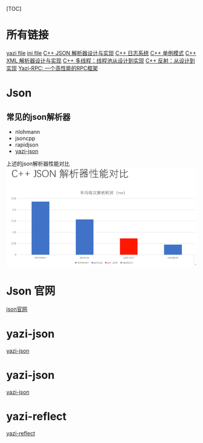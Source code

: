 [TOC]

# 所有链接
[yazi file](https://hkrb7870j3.feishu.cn/docx/doxcn4Qjv9EXC24N8817CyEQwwh)
[ini file](https://hkrb7870j3.feishu.cn/docx/doxcnOZZ8D98tFqvhVjkotaxSgd)
[C++ JSON 解析器设计与实现](https://hkrb7870j3.feishu.cn/docx/doxcnydT1EFccxOQzD7TwVyFZYg)
[C++ 日志系统](https://hkrb7870j3.feishu.cn/docx/doxcneWdfcpeluG6JyuerarCzsg)
[C++ 单例模式](https://hkrb7870j3.feishu.cn/docx/doxcnLkN4DIVd5sEz35QRnBdMeh?chunked=false)
[C++ XML 解析器设计与实现](https://hkrb7870j3.feishu.cn/docx/doxcnUtcYU1HuVV4rUtsZjGw1re)
[C++ 多线程：线程池从设计到实现](https://hkrb7870j3.feishu.cn/docx/XTLMddXzpoWMOwx9xDuc2WFXnfc)
[C++ 反射：从设计到实现](https://hkrb7870j3.feishu.cn/docx/C2kcdp7a6oBEz3xQqXVcc6OMnah)
[Yazi-RPC: 一个高性能的RPC框架](https://hkrb7870j3.feishu.cn/docx/M60ddvQh7oocLmxnPeQcTlpnnUD)

# Json
## 常见的json解析器
- nlohmann
- jsoncpp
- rapidjson
- [yazi-json](https://github.com/Jiwangreal/yazi-json)

上述的json解析器性能对比![本地路径](pic/jsonconpair.PNG "json parser性能对比")

# Json 官网
[json官网](https://www.json.org/json-en.html)

# yazi-json
[yazi-json](https://github.com/sukai33/yazi-json)


# yazi-json
[yazi-json](https://github.com/yanxicheung/yazi-xml)

# yazi-reflect
[yazi-reflect](https://github.com/zjwxingtaide/yazi-reflect)
